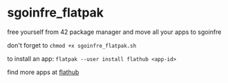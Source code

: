# sgoinfre_flatpak


free yourself from 42 package manager and move all your apps to sgoinfre


don't forget to `chmod +x sgoinfre_flatpak.sh`

to install an app: `flatpak --user install flathub <app-id>`

find more  apps at [flathub](https://flathub.org/en)
